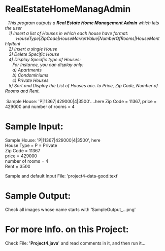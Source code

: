 RealEstateHomeManagAdmin
========================
&nbsp;<b>*</b> This program outputs a <b>Real Estate Home Management Admin</b> which lets the user <br>
&nbsp;&nbsp;&nbsp;1) Insert a list of Houses in which each house have format: <br> 
&nbsp;&nbsp;&nbsp;&nbsp;&nbsp;&nbsp;&nbsp;&nbsp;&nbsp;HouseType|ZipCode|HouseMarketValue|NumberOfRooms|HouseMonthlyRent  <br>
&nbsp;&nbsp;&nbsp;2) Insert a single House <br> 
&nbsp;&nbsp;&nbsp;3) Delete Specific House <br>
&nbsp;&nbsp;&nbsp;4) Display Specific type of Houses: <br> 
&nbsp;&nbsp;&nbsp;&nbsp;&nbsp;&nbsp;For Instance, you can display only: <br>
&nbsp;&nbsp;&nbsp;&nbsp;&nbsp;&nbsp;a) Apartments <br>
&nbsp;&nbsp;&nbsp;&nbsp;&nbsp;&nbsp;b) Condominiums <br>
&nbsp;&nbsp;&nbsp;&nbsp;&nbsp;&nbsp;c) Private Houses <br>
&nbsp;&nbsp;&nbsp;5) Sort and Display the List of Houses acc. to Price, Zip Code, Number of Rooms and Rent. <br>   
&nbsp;<b>*</b>Sample House: 'P|11367|429000|4|3500'....here Zip Code = 11367, price = 429000 and number of rooms = 4

Sample Input:
=============
Sample House: 'P|11367|429000|4|3500', here <br>
House Type = P = Private <br>
Zip Code = 11367 <br>
price = 429000 <br>
number of rooms = 4 <br> 
Rent = 3500 <br>

Sample and default Input File: 'project4-data-good.text'

Sample Output:
==============
Check all images whose name starts with 'SampleOutput_...png'

For more Info. on this Project:
===============================
Check File: <b>'Project4.java'</b> and read comments in it, and then run it...
